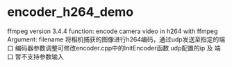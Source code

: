 # encoder_h264_demo
ffmpeg version 3.4.4
function: encode camera video in h264 with ffmpeg
Argument: filename
将相机捕获的图像进行h264编码，通过udp发送至指定的端口
编码器参数调整可修改encoder.cpp中的InitEncoder函数
udp配置的ip 及 端口 暂不支持参数输入 
